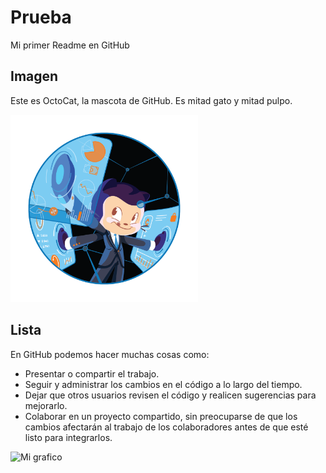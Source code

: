 # Prueba
Mi primer Readme en GitHub



## Imagen
Este es OctoCat, la mascota de GitHub. Es mitad gato y mitad pulpo.

<img src="Fintechtocat.png" width="300" height="300">

## Lista
En GitHub podemos hacer muchas cosas como:

+ Presentar o compartir el trabajo.
+ Seguir y administrar los cambios en el código a lo largo del tiempo.
+ Dejar que otros usuarios revisen el código y realicen sugerencias para mejorarlo.
+ Colaborar en un proyecto compartido, sin preocuparse de que los cambios afectarán al trabajo de los colaboradores antes de que esté listo para integrarlos.


![Mi grafico](SVG.svg)
